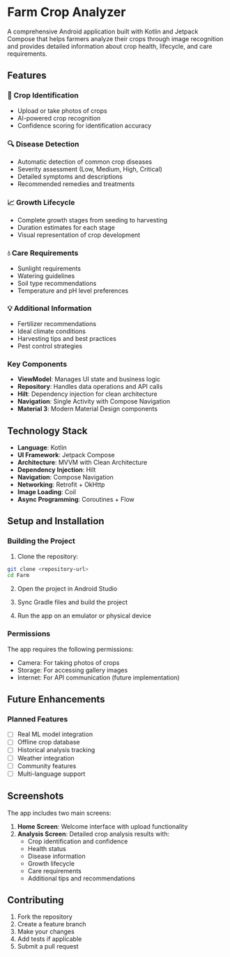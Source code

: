 # Farm Crop Analyzer

A comprehensive Android application built with Kotlin and Jetpack Compose that helps farmers analyze their crops through image recognition and provides detailed information about crop health, lifecycle, and care requirements.

## Features

### 🌿 Crop Identification
- Upload or take photos of crops
- AI-powered crop recognition
- Confidence scoring for identification accuracy

### 🔍 Disease Detection
- Automatic detection of common crop diseases
- Severity assessment (Low, Medium, High, Critical)
- Detailed symptoms and descriptions
- Recommended remedies and treatments

### 📈 Growth Lifecycle
- Complete growth stages from seeding to harvesting
- Duration estimates for each stage
- Visual representation of crop development

### 💧 Care Requirements
- Sunlight requirements
- Watering guidelines
- Soil type recommendations
- Temperature and pH level preferences

### 💡 Additional Information
- Fertilizer recommendations
- Ideal climate conditions
- Harvesting tips and best practices
- Pest control strategies

### Key Components

- **ViewModel**: Manages UI state and business logic
- **Repository**: Handles data operations and API calls
- **Hilt**: Dependency injection for clean architecture
- **Navigation**: Single Activity with Compose Navigation
- **Material 3**: Modern Material Design components

## Technology Stack

- **Language**: Kotlin
- **UI Framework**: Jetpack Compose
- **Architecture**: MVVM with Clean Architecture
- **Dependency Injection**: Hilt
- **Navigation**: Compose Navigation
- **Networking**: Retrofit + OkHttp
- **Image Loading**: Coil
- **Async Programming**: Coroutines + Flow

## Setup and Installation

### Building the Project

1. Clone the repository:
```bash
git clone <repository-url>
cd Farm
```

2. Open the project in Android Studio

3. Sync Gradle files and build the project

4. Run the app on an emulator or physical device

### Permissions

The app requires the following permissions:
- Camera: For taking photos of crops
- Storage: For accessing gallery images
- Internet: For API communication (future implementation)
  
## Future Enhancements

### Planned Features
- [ ] Real ML model integration
- [ ] Offline crop database
- [ ] Historical analysis tracking
- [ ] Weather integration
- [ ] Community features
- [ ] Multi-language support

## Screenshots

The app includes two main screens:

1. **Home Screen**: Welcome interface with upload functionality
2. **Analysis Screen**: Detailed crop analysis results with:
   - Crop identification and confidence
   - Health status
   - Disease information
   - Growth lifecycle
   - Care requirements
   - Additional tips and recommendations

## Contributing

1. Fork the repository
2. Create a feature branch
3. Make your changes
4. Add tests if applicable
5. Submit a pull request
